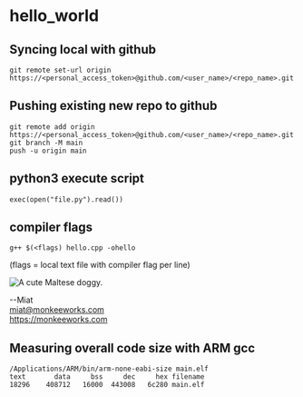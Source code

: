 # hello_world


## Syncing local with github

    git remote set-url origin https://<personal_access_token>@github.com/<user_name>/<repo_name>.git

## Pushing existing new repo to github

    git remote add origin https://<personal_access_token>@github.com/<user_name>/<repo_name>.git
    git branch -M main
    push -u origin main

## python3 execute script

    exec(open("file.py").read())

## compiler flags

    g++ $(<flags) hello.cpp -ohello 
    
(flags = local text file with compiler flag per line)

![A cute Maltese doggy.](https://user-images.githubusercontent.com/4535333/157773087-5f8aadc5-9f10-4ca0-a423-b0bd30f73b3a.jpeg)

--Miat  
miat@monkeeworks.com  
https://monkeeworks.com


## Measuring overall code size with ARM gcc
  
    /Applications/ARM/bin/arm-none-eabi-size main.elf
    text	   data	    bss	    dec	    hex	filename
    18296	 408712	  16000	 443008	  6c280	main.elf
